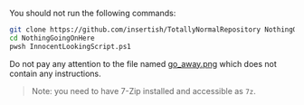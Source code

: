 You should not run the following commands:

```sh
git clone https://github.com/insertish/TotallyNormalRepository NothingGoingOnHere
cd NothingGoingOnHere
pwsh InnocentLookingScript.ps1
```

Do not pay any attention to the file named [go_away.png](https://raw.githubusercontent.com/insertish/TotallyNormalRepository/master/go_away.png) which does not contain any instructions.

> Note: you need to have 7-Zip installed and accessible as `7z`.
